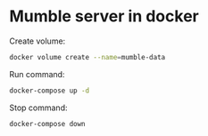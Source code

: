 # Mumble server in docker

Create volume:

```bash
docker volume create --name=mumble-data
```

Run command:

```bash
docker-compose up -d
```

Stop command:

```bash
docker-compose down
```
